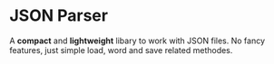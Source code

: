 # JSON Parser

A **compact** and **lightweight** libary to work with JSON files. No fancy features, just simple load, word and save related methodes.